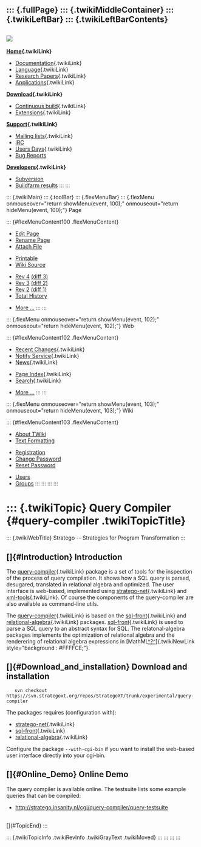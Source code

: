 ::: {.fullPage}
::: {.twikiMiddleContainer}
::: {.twikiLeftBar}
::: {.twikiLeftBarContents}
  ----------------------------------------------------------------------------------
  [![](../pub/Stratego/StrategoLogo/StrategoLogoTextlessWhite-100px.png)](WebHome)
  ----------------------------------------------------------------------------------

**[Home](WebHome){.twikiLink}**

-   [Documentation](StrategoDocumentation){.twikiLink}
-   [Language](StrategoLanguage){.twikiLink}
-   [Research Papers](StrategoPublications){.twikiLink}
-   [Applications](StrategoApplication){.twikiLink}

**[Download](StrategoDownload){.twikiLink}**

-   [Continuous build](ContinuousBuild){.twikiLink}
-   [Extensions](AdditionalPackageDownload){.twikiLink}

**[Support](StrategoSupport){.twikiLink}**

-   [Mailing lists](MailingList){.twikiLink}
-   [IRC](irc://irc.freenode.net/#stratego)
-   [Users Days](StrategoUsersDay){.twikiLink}
-   [Bug Reports](http://yellowgrass.org/project/StrategoXT)

**[Developers](StrategoDev){.twikiLink}**

-   [Subversion](https://svn.strategoxt.org/repos/StrategoXT/strategoxt/trunk)
-   [Buildfarm
    results](http://hydra.nixos.org/jobset/strategoxt/strategoxt-release/all)
:::
:::

::: {.twikiMain}
::: {.toolBar}
::: {.flexMenuBar}
::: {.flexMenu onmouseover="return showMenu(event, 100);" onmouseout="return hideMenu(event, 100);"}
Page

::: {#flexMenuContent100 .flexMenuContent}
-   [Edit
    Page](http://www.program-transformation.org/edit/Stratego/QueryCompiler?t=1536825660)
-   [Rename
    Page](http://www.program-transformation.org/rename/Stratego/QueryCompiler)
-   [Attach
    File](http://www.program-transformation.org/attach/Stratego/QueryCompiler)

<!-- -->

-   [Printable](http://www.program-transformation.org/view/Stratego/QueryCompiler?skin=print.pattern)
-   [Wiki
    Source](http://www.program-transformation.org/view/Stratego/QueryCompiler?skin=text&raw=on&contenttype=text/plain)

<!-- -->

-   [Rev
    4](http://www.program-transformation.org/view/Stratego/QueryCompiler?rev=1.4)
    [(diff 3)](http://www.program-transformation.org/rdiff/Stratego/QueryCompiler?rev1=1.4&rev2=1.3)
-   [Rev
    3](http://www.program-transformation.org/view/Stratego/QueryCompiler?rev=1.3)
    [(diff 2)](http://www.program-transformation.org/rdiff/Stratego/QueryCompiler?rev1=1.3&rev2=1.2)
-   [Rev
    2](http://www.program-transformation.org/view/Stratego/QueryCompiler?rev=1.2)
    [(diff 1)](http://www.program-transformation.org/rdiff/Stratego/QueryCompiler?rev1=1.2&rev2=1.1)
-   [Total
    History](http://www.program-transformation.org/rdiff/Stratego/QueryCompiler)

<!-- -->

-   [More
    \...](http://www.program-transformation.org/oops/Stratego/QueryCompiler?template=oopsmore&param1=1.4&param2=1.4)
:::
:::

::: {.flexMenu onmouseover="return showMenu(event, 102);" onmouseout="return hideMenu(event, 102);"}
Web

::: {#flexMenuContent102 .flexMenuContent}
-   [Recent Changes](WebChanges){.twikiLink}
-   [Notify Service](WebNotify){.twikiLink}
-   [News](WebNews){.twikiLink}

<!-- -->

-   [Page Index](WebIndex){.twikiLink}
-   [Search](WebSearch){.twikiLink}

<!-- -->

-   [More
    \...](http://www.program-transformation.org/oops/Stratego/QueryCompiler?template=oopsmore&param1=1.4&param2=1.4)
:::
:::

::: {.flexMenu onmouseover="return showMenu(event, 103);" onmouseout="return hideMenu(event, 103);"}
Wiki

::: {#flexMenuContent103 .flexMenuContent}
-   [About
    TWiki](http://www.program-transformation.org/view/TWiki/WebHome)
-   [Text
    Formatting](http://www.program-transformation.org/view/TWiki/TextFormattingRules)

<!-- -->

-   [Registration](http://www.program-transformation.org/view/TWiki/TWikiRegistration)
-   [Change
    Password](http://www.program-transformation.org/view/TWiki/ChangePassword)
-   [Reset
    Password](http://www.program-transformation.org/view/TWiki/ResetPassword)

<!-- -->

-   [Users](http://www.program-transformation.org/view/Main/TWikiUsers)
-   [Groups](http://www.program-transformation.org/view/Main/TWikiGroups)
:::
:::
:::
:::

::: {.twikiTopic}
Query Compiler {#query-compiler .twikiTopicTitle}
==============

::: {.twikiWebTitle}
Stratego \-- Strategies for Program Transformation
:::

[]{#Introduction} Introduction
------------------------------

The [query-compiler](QueryCompiler){.twikiLink} package is a set of
tools for the inspection of the process of query compilation. It shows
how a SQL query is parsed, desugared, translated in relational algebra
and optimized. The user interface is web-based, implemented using
[stratego-net](StrategoNetworking){.twikiLink} and
[xml-tools](../Tools/XmlTools){.twikiLink}. Of course the components of
the query-compiler are also available as command-line utils.

The [query-compiler](QueryCompiler){.twikiLink} is based on the
[sql-front](SqlFront){.twikiLink} and
[relational-algebra](RelationalAlgebra){.twikiLink} packages.
[sql-front](SqlFront){.twikiLink} is used to parse a SQL query to an
abstract syntax for SQL. The relatonal-algebra packages implements the
optimization of relational algebra and the renderering of relational
algebra expressions in
[MathML[^?^](http://www.program-transformation.org/edit/Stratego/MathML?topicparent=Stratego.QueryCompiler)]{.twikiNewLink
style="background : #FFFFCE;"}.

[]{#Download_and_installation} Download and installation
--------------------------------------------------------

       svn checkout https://svn.strategoxt.org/repos/StrategoXT/trunk/experimental/query-compiler

The packages requires (configuration with):

-   [stratego-net](StrategoNetworking){.twikiLink}
-   [sql-front](SqlFront){.twikiLink}
-   [relational-algebra](RelationalAlgebra){.twikiLink}

Configure the package `--with-cgi-bin` if you want to install the
web-based user interface directly into your cgi-bin.

[]{#Online_Demo} Online Demo
----------------------------

The query compiler is available online. The testsuite lists some example
queries that can be compiled:

-   <http://stratego.insanity.nl/cgi/query-compiler/query-testsuite>

\
[]{#TopicEnd}
:::

::: {.twikiTopicInfo .twikiRevInfo .twikiGrayText .twikiMoved}
:::
:::
:::
:::
